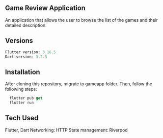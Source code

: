 ## Game Review Application
An application that allows the user to browse the list of the games and their detailed description.

## Versions
```dart
Flutter version: 3.16.5
Dart version: 3.2.3
```

## Installation
After cloning this repository, migrate to gameapp folder. Then, follow the following steps:

```dart
  flutter pub get
  flutter run
```

## Tech Used
Flutter, Dart
Networking: HTTP
State management: Riverpod


